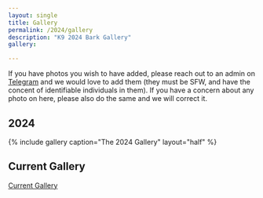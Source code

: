```yaml
---
layout: single
title: Gallery
permalink: /2024/gallery
description: "K9 2024 Bark Gallery"
gallery:

---
```


If you have photos you wish to have added, please reach out to an admin on [Telegram](/telegram) and we would love to add them (they must be SFW, and have the concent of identifiable individuals in them). If you have a concern about any photo on here, please also do the same and we will correct it.

## 2024
{% include gallery caption="The 2024 Gallery" layout="half" %}

## Current Gallery

[Current Gallery](/gallery)
